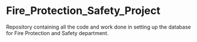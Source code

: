 # Fire_Protection_Safety_Project
Repository containing all the code and work done in setting up the database for Fire Protection and Safety department. 
